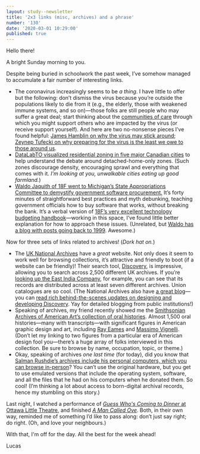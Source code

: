 ```yaml
---
layout: study--newsletter
title: '2x3 links (misc, archives) and a phrase'
number: '130'
date: '2020-03-01 10:29:00'
published: true
---
```


Hello there!

A bright Sunday morning to you.

Despite being buried in schoolwork the past week, I’ve somehow managed to accumulate a fair number of interesting links.

- The coronavirus increasingly seems to be _a thing_. I have little to offer but the following: don’t dismiss the virus because you’re outside the populations likely to die from it (e.g., the elderly, those with weakened immune systems, and so on)—those folks are still people who may suffer a great deal; start thinking about the [communities of care](https://lucascherkewski.com/hit-and-miss/55-communities-of-care/) through which you might support others who are impacted by the virus (or receive support yourself). And here are two no-nonsense pieces I’ve found helpful: [James Hamblin on why the virus may stick around](https://www.theatlantic.com/health/archive/2020/02/covid-vaccine/607000/); [Zeynep Tufecki on why preparing for the virus is the least we owe to those around us](https://blogs.scientificamerican.com/observations/preparing-for-coronavirus-to-strike-the-u-s/).
- [DataLabTO visualized residential zoning in five major Canadian cities](http://www.datalabto.ca/a-visual-guide-to-detached-houses-in-5-canadian-cities/) to help understand the debate around detached-home-only zones. (Such zones discourage density, encouraging sprawl and everything that comes with it. _I’m looking at you, unwalkable cities eating up good farmland._)
- [Waldo Jaquith of 18F went to Michigan’s State Appropriations Committee to demystify government software procurement.](https://www.youtube.com/watch?v=g-h6CtSwk30) It’s forty minutes of straightforward best practices and myth debunking, teaching government officials how to buy software that works, without breaking the bank. It’s a verbal version of [18F’s very excellent technology budgeting handbook](https://github.com/18F/technology-budgeting/blob/master/handbook.md)—working in this space, I’ve found little better explanation for how to approach these issues. (Unrelated, but [Waldo has a blog with posts going back to 1999](https://waldo.jaquith.org/blog/1999/08/ive-started-on-apptrail-journal/). Awesome.)

Now for three sets of links related to archives! (_Dork hat on._)

- The [UK National Archives](https://www.nationalarchives.gov.uk/) have a _great_ website. Not only does it seem to work well for browsing collections, it’s attractive and friendly to boot (if a website can be friendly)! Their search tool, [Discovery](https://discovery.nationalarchives.gov.uk/), is impressive, allowing you to search across 2,500 different UK archives. If you’re [looking up the East India Company](https://discovery.nationalarchives.gov.uk/details/c/F161022), for example, you can see that its records are distributed across at least seven different archives. Union catalogues are so cool. (The National Archives also have [a great blog](https://blog.nationalarchives.gov.uk/)—you can [read rich behind-the-scenes updates on designing and developing Discovery](http://blog.nationalarchives.gov.uk/?s=discovery). Yay for detailed blogging from public institutions!)
- Speaking of archives, my friend recently showed me the [Smithsonian Archives of American Art’s collection of oral histories](https://www.aaa.si.edu/search/collections?edan_fq%5B0%5D=online_media_type%3A%22Transcripts%22&edan_fq[]=p.edanmdm.descriptivenonrepeating.record_id:AAADCD_oh_*). Almost 1,500 oral histories—many with transcripts—with significant figures in American graphic design and art, including [Ray Eames](https://www.aaa.si.edu/collections/interviews/oral-history-interview-ray-eames-12821) and [Massimo Vignelli](https://www.aaa.si.edu/collections/interviews/oral-history-interview-massimo-vignelli-15958). (Don’t let my linking to two figures from a particular era of American design fool you—there’s a huge array of folks interviewed in this collection. Be sure to browse by name, occupation, topic, or theme.)
- Okay, speaking of archives _one last time_ (for today), did you know that [Salman Rushdie’s archives include his personal computers, which you can browse in-person](https://www.newyorker.com/tech/annals-of-technology/digital-life-salman-rushdie)? You can’t use the original hardware, but you get to use emulated versions that include the operating system, software, and all the files that he had on his computers when he donated them. So cool! (I’m thinking a lot about access to born-digital archival records, hence my stumbling on this story.)

Last night, I watched a performance of [_Guess Who's Coming to Dinner_ at Ottawa Little Theatre](http://www.ottawalittletheatre.com/guess-whos-coming-to-dinner/), and finished [_A Man Called Ove_](https://www.goodreads.com/book/show/18774964-a-man-called-ove). Both, in their own way, reminded me of something I’d like to pass along: don’t just say right; do right. (Oh, and love your neighbours.)

With that, I'm off for the day. All the best for the week ahead!

Lucas
